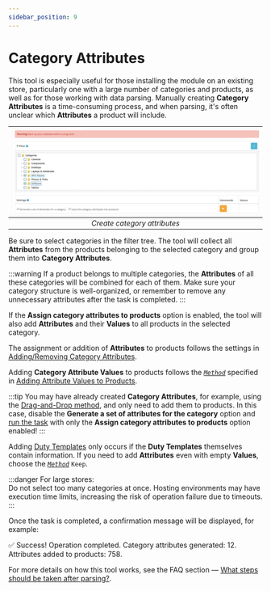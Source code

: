 ```yaml
---
sidebar_position: 9
---
```


# Category Attributes

This tool is especially useful for those installing the module on an existing store, particularly one with a large number of categories and products, as well as for those working with data parsing. Manually creating **Category Attributes** is a time-consuming process, and when parsing, it's often unclear which **Attributes** a product will include.

| ![Category attributes](/img/tutorial/tools_category_settings.png) |
|:--:|
| *Create category attributes* |

Be sure to select categories in the filter tree. The tool will collect all **Attributes** from the products belonging to the selected category and group them into **Category Attributes**.

:::warning
If a product belongs to multiple categories, the **Attributes** of all these categories will be combined for each of them. Make sure your category structure is well-organized, or remember to remove any unnecessary attributes after the task is completed.
:::

If the **Assign category attributes to products** option is enabled, the tool will also add **Attributes** and their **Values** to all products in the selected category.

The assignment or addition of **Attributes** to products follows the settings in [Adding/Removing Category Attributes](/settings/category.md).

Adding **Category Attribute Values** to products follows the [*`Method`*](/settings/product.md) specified in [Adding Attribute Values to Products](/settings/product.md).

:::tip
You may have already created **Category Attributes**, for example, using the [Drag-and-Drop method](/module-features/category-attributes.md), and only need to add them to products. In this case, disable the **Generate a set of attributes for the category** option and [run the task](/tools/settings-and-launch.md) with only the **Assign category attributes to products** option enabled!
:::

Adding [Duty Templates](/general-info/duty.md) only occurs if the **Duty Templates** themselves contain information. If you need to add **Attributes** even with empty **Values**, choose the [*`Method`*](/settings/product.md) `Keep`.

:::danger
For large stores:  
Do not select too many categories at once. Hosting environments may have execution time limits, increasing the risk of operation failure due to timeouts.
:::

Once the task is completed, a confirmation message will be displayed, for example:

✅ Success! Operation completed. Category attributes generated: 12. Attributes added to products: 758.

For more details on how this tool works, see the FAQ section — [What steps should be taken after parsing?](/faq/after-parsing.md).
